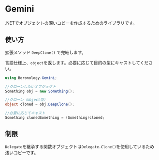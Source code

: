 # Gemini
.NETでオブジェクトの深いコピーを作成するためのライブラリです。

## 使い方
拡張メソッド `DeepClone()` で完結します。

言語仕様上、`object`を返します。必要に応じて目的の型にキャストしてください。

```cs
using Boronology.Gemini;

//クローンしたいオブジェクト
Something obj = new Something();

//クローン（object型）
object cloned = obj.DeepClone();

//必要に応じてキャスト
Something clonedSomething = (Something)cloned;
```

## 制限
`Delegate`を継承する関数オブジェクトは`Delegate.Clone()`を使用しているため浅いコピーです。
